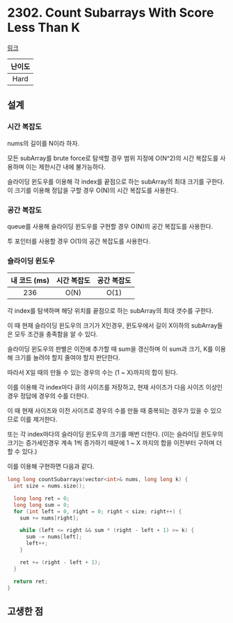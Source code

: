 # 2302. Count Subarrays With Score Less Than K

[링크](https://leetcode.com/problems/count-subarrays-with-score-less-than-k/)

| 난이도 |
| :----: |
|  Hard  |

## 설계

### 시간 복잡도

nums의 길이를 N이라 하자.

모든 subArray를 brute force로 탐색할 경우 범위 지정에 O(N^2)의 시간 복잡도를 사용하며 이는 제한시간 내에 불가능하다.

슬라이딩 윈도우를 이용해 각 index를 끝점으로 하는 subArray의 최대 크기를 구한다. 이 크기를 이용해 정답을 구할 경우 O(N)의 시간 복잡도를 사용한다.

### 공간 복잡도

queue를 사용해 슬라이딩 윈도우를 구현할 경우 O(N)의 공간 복잡도를 사용한다.

투 포인터를 사용할 경우 O(1)의 공간 복잡도를 사용한다.

### 슬라이딩 윈도우

| 내 코드 (ms) | 시간 복잡도 | 공간 복잡도 |
| :----------: | :---------: | :---------: |
|     236      |    O(N)     |    O(1)     |

각 index를 탐색하며 해당 위치를 끝점으로 하는 subArray의 최대 갯수를 구한다.

이 때 현재 슬라이딩 윈도우의 크기가 X인경우, 윈도우에서 길이 X이하의 subArray들은 모두 조건을 충족함을 알 수 있다.

슬라이딩 윈도우의 판별은 이전에 추가할 때 sum을 갱신하며 이 sum과 크기, K를 이용해 크기를 늘려야 할지 줄여야 할지 판단한다.

따라서 X일 때의 만들 수 있는 경우의 수는 (1 ~ X)까지의 합이 된다.

이를 이용해 각 index마다 큐의 사이즈를 저장하고, 현재 사이즈가 다음 사이즈 이상인 경우 정답에 경우의 수를 더한다.

이 때 현재 사이즈와 이전 사이즈로 경우의 수를 만들 때 중복되는 경우가 있을 수 있으므로 이를 제거한다.

또는 각 index마다의 슬라이딩 윈도우의 크기를 매번 더한다. (이는 슬라이딩 윈도우의 크기는 증가세인경우 계속 1씩 증가하기 때문에 1 ~ X 까지의 합을 이전부터 구하며 더할 수 있다.)

이를 이용해 구현하면 다음과 같다.

```cpp
long long countSubarrays(vector<int>& nums, long long k) {
  int size = nums.size();

  long long ret = 0;
  long long sum = 0;
  for (int left = 0, right = 0; right < size; right++) {
    sum += nums[right];

    while (left <= right && sum * (right - left + 1) >= k) {
      sum -= nums[left];
      left++;
    }

    ret += (right - left + 1);
  }

  return ret;
}
```

## 고생한 점

